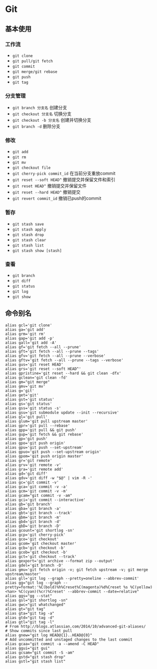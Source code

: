 # Git

## 基本使用

### 工作流

* `git clone`
* `git pull/git fetch`
* `git commit`
* `git merge/git rebase`
* `git push`
* `git tag`

### 分支管理

* `git branch 分支名` 创建分支
* `git checkout 分支名` 切换分支
* `git checkout -b 分支名` 创建并切换分支
* `git branch -d` 删除分支

### 修改

* `git add` 
* `git rm`
* `git mv`
* `git checkout file`
* `git cherry-pick commit_id` 在当前分支重放commit
* `git reset --soft HEAD^`  撤销提交并保留文件和索引
* `git reset HEAD^` 撤销提交并保留文件
* `git reset --hard HEAD^` 撤销提交
* `git revert commit_id` 撤销已push的commit

### 暂存

* `git stash save`
* `git stash apply`
* `git stash drop`
* `git stash clear` 
* `git stash list`
* `git stash show [stash]`

### 查看

* `git branch`
* `git diff`
* `git status`
* `git log`
* `git show`

## 命令别名

```
alias gcl='git clone'
alias ga='git add'
alias grm='git rm'
alias gap='git add -p'
alias gall='git add -A'
alias gf='git fetch --all --prune'
alias gft='git fetch --all --prune --tags'
alias gfv='git fetch --all --prune --verbose'
alias gftv='git fetch --all --prune --tags --verbose'
alias gus='git reset HEAD'
alias grs='git reset --soft HEAD^'
alias gpristine='git reset --hard && git clean -dfx'
alias gclean='git clean -fd'
alias gm="git merge"
alias gmv='git mv'
alias g='git'
alias get='git'
alias gst='git status'
alias gs='git status'
alias gss='git status -s'
alias gsu='git submodule update --init --recursive'
alias gl='git pull'
alias glum='git pull upstream master'
alias gpr='git pull --rebase'
alias gpp='git pull && git push'
alias gup='git fetch && git rebase'
alias gp='git push'
alias gpo='git push origin'
alias gpu='git push --set-upstream'
alias gpuo='git push --set-upstream origin'
alias gpom='git push origin master'
alias gr='git remote'
alias grv='git remote -v'
alias gra='git remote add'
alias gd='git diff'
alias gdv='git diff -w "$@" | vim -R -'
alias gc='git commit -v'
alias gca='git commit -v -a'
alias gcm='git commit -v -m'
alias gcam="git commit -v -am"
alias gci='git commit --interactive'
alias gb='git branch'
alias gba='git branch -a'
alias gbt='git branch --track'
alias gbm='git branch -m'
alias gbd='git branch -d'
alias gbD='git branch -D'
alias gcount='git shortlog -sn'
alias gcp='git cherry-pick'
alias gco='git checkout'
alias gcom='git checkout master'
alias gcb='git checkout -b'
alias gcob='git checkout -b'
alias gct='git checkout --track'
alias gexport='git archive --format zip --output'
alias gdel='git branch -D'
alias gmu='git fetch origin -v; git fetch upstream -v; git merge upstream/master'
alias gll='git log --graph --pretty=oneline --abbrev-commit'
alias gg="git log --graph --pretty=format:'%C(bold)%h%Creset%C(magenta)%d%Creset %s %C(yellow)<%an> %C(cyan)(%cr)%Creset' --abbrev-commit --date=relative"
alias ggs="gg --stat"
alias gsl="git shortlog -sn"
alias gwc="git whatchanged"
alias gt="git tag"
alias gta="git tag -a"
alias gtd="git tag -d"
alias gtl="git tag -l"
# From http://blogs.atlassian.com/2014/10/advanced-git-aliases/
# Show commits since last pull
alias gnew="git log HEAD@{1}..HEAD@{0}"
# Add uncommitted and unstaged changes to the last commit
alias gcaa="git commit -a --amend -C HEAD"
alias ggui="git gui"
alias gcsam="git commit -S -am"
alias gstd="git stash drop"
alias gstl="git stash list"
```